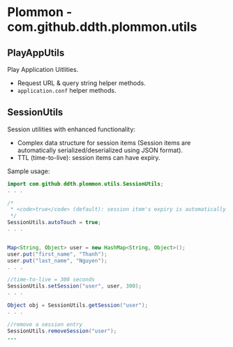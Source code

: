 Plommon - com.github.ddth.plommon.utils
=======================================

PlayAppUtils
------------

Play Application Uitlities.

* Request URL & query string helper methods.
* `application.conf` helper methods.


SessionUtils
--------------

Session utilities with enhanced functionality:

* Complex data structure for session items (Session items are automatically serialized/deserialized using JSON format). 
* TTL (time-to-live): session items can have expiry.

Sample usage:

```java
import com.github.ddth.plommon.utils.SessionUtils;
. . .

/*
 * <code>true</code> (default): session item's expiry is automatically refreshed everytime it is accessed.
 */
SessionUtils.autoTouch = true;
. . .


Map<String, Object> user = new HashMap<String, Object>();
user.put("first_name", "Thanh");
user.put("last_name", "Nguyen"); 
. . .

//time-to-live = 300 seconds
SessionUtils.setSession("user", user, 300);
. . .

Object obj = SessionUtils.getSession("user");
. . .

//remove a session entry
SessionUtils.removeSession("user");
...
```
